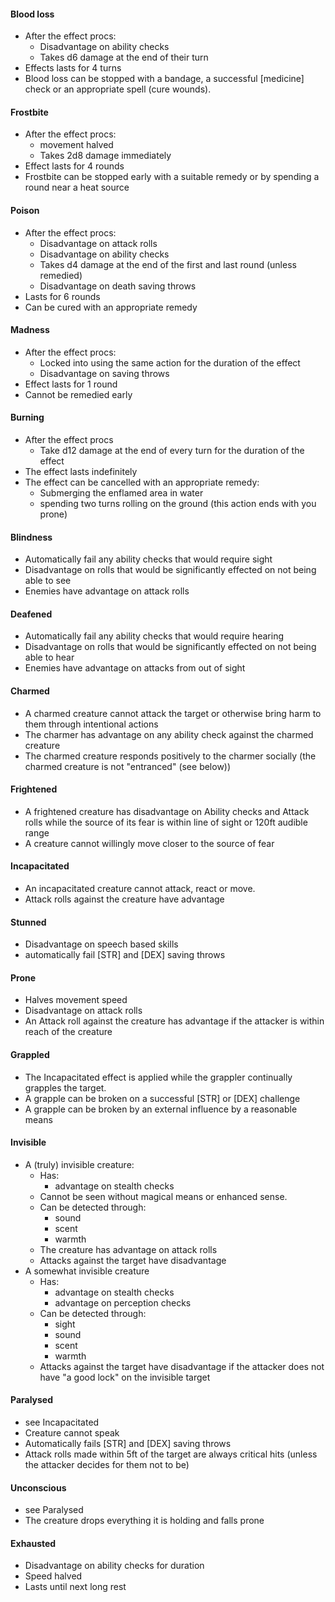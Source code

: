 #### Blood loss
- After the effect procs:
	- Disadvantage on ability checks
	- Takes d6 damage at the end of their turn
- Effects lasts for 4 turns
- Blood loss can be stopped with a bandage, a successful \[medicine\] check or an appropriate spell (cure wounds).

#### Frostbite
- After the effect procs:
	- movement halved
	- Takes 2d8 damage immediately
- Effect lasts for 4 rounds
- Frostbite can be stopped early with a suitable remedy or by spending a round near a heat source

#### Poison
- After the effect procs:
	- Disadvantage on attack rolls
	- Disadvantage on ability checks
	- Takes d4 damage at the end of the first and last round (unless remedied)
	- Disadvantage on death saving throws  
- Lasts for 6 rounds
- Can be cured with an appropriate remedy

#### Madness
- After the effect procs:
	- Locked into using the same action for the duration of the effect
	- Disadvantage on saving throws
- Effect lasts for 1 round
- Cannot be remedied early

#### Burning
- After the effect procs
	- Take d12 damage at the end of every turn for the duration of the effect
- The effect lasts indefinitely
- The effect can be cancelled with an appropriate remedy:
	- Submerging the enflamed area in water
	- spending two turns rolling on the ground (this action ends with you prone)

#### Blindness
- Automatically fail any ability checks that would require sight
- Disadvantage on rolls that would be significantly effected on not being able to see
- Enemies have advantage on attack rolls

#### Deafened
- Automatically fail any ability checks that would require hearing
- Disadvantage on rolls that would be significantly effected on not being able to hear
- Enemies have advantage on attacks from out of sight

#### Charmed
- A charmed creature cannot attack the target or otherwise bring harm to them through intentional actions
- The charmer has advantage on any ability check against the charmed creature
- The charmed creature responds positively to the charmer socially (the charmed creature is not "entranced" (see below))

#### Frightened
- A frightened creature has disadvantage on Ability checks and Attack rolls while the source of its fear is within line of sight or 120ft audible range
- A creature cannot willingly move closer to the source of fear 

#### Incapacitated
- An incapacitated creature cannot attack, react or move. 
- Attack rolls against the creature have advantage

#### Stunned
- Disadvantage on speech based skills
- automatically fail \[STR\] and \[DEX\] saving throws

#### Prone
- Halves movement speed
- Disadvantage on attack rolls
- An Attack roll against the creature has advantage if the attacker is within reach of the creature

#### Grappled 
- The Incapacitated effect is applied while the grappler continually grapples the target. 
- A grapple can be broken on a successful \[STR\] or \[DEX\] challenge
- A grapple can be broken by an external influence by a reasonable means

#### Invisible
- A (truly) invisible creature:
	- Has:
		- advantage on stealth checks
	- Cannot be seen without magical means or enhanced sense.
	- Can be detected through:
		- sound
		- scent
		- warmth
	- The creature has advantage on attack rolls
	- Attacks against the target have disadvantage
- A somewhat invisible creature
	- Has:
		- advantage on stealth checks
		- advantage on perception checks
	- Can be detected through:
		- sight
		- sound
		- scent
		- warmth
	- Attacks against the target have disadvantage if the attacker does not have "a good lock" on the invisible target


#### Paralysed
- see Incapacitated
- Creature cannot speak
- Automatically fails [STR] and [DEX] saving throws
- Attack rolls made within 5ft of the target are always critical hits (unless the attacker decides for them not to be)

#### Unconscious
- see Paralysed
- The creature drops everything it is holding and falls prone

#### Exhausted
- Disadvantage on ability checks for duration
- Speed halved
- Lasts until next long rest